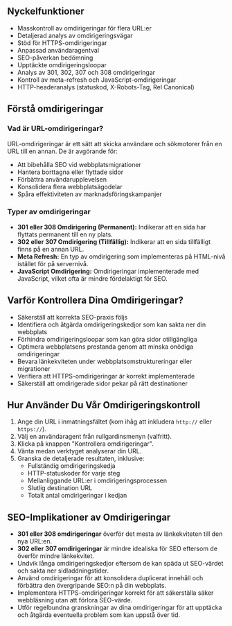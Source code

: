 ## Nyckelfunktioner

- Masskontroll av omdirigeringar för flera URL:er
- Detaljerad analys av omdirigeringsvägar
- Stöd för HTTPS-omdirigeringar
- Anpassad användaragentval
- SEO-påverkan bedömning
- Upptäckte omdirigeringsloopar
- Analys av 301, 302, 307 och 308 omdirigeringar
- Kontroll av meta-refresh och JavaScript-omdirigeringar
- HTTP-headeranalys (statuskod, X-Robots-Tag, Rel Canonical)

## Förstå omdirigeringar

### Vad är URL-omdirigeringar?

URL-omdirigeringar är ett sätt att skicka användare och sökmotorer från en URL till en annan. De är avgörande för:

- Att bibehålla SEO vid webbplatsmigrationer
- Hantera borttagna eller flyttade sidor
- Förbättra användarupplevelsen
- Konsolidera flera webbplatsägodelar
- Spåra effektiviteten av marknadsföringskampanjer

### Typer av omdirigeringar

- **301 eller 308 Omdirigering (Permanent):** Indikerar att en sida har flyttats permanent till en ny plats.
- **302 eller 307 Omdirigering (Tillfällig):** Indikerar att en sida tillfälligt finns på en annan URL.
- **Meta Refresh:** En typ av omdirigering som implementeras på HTML-nivå istället för på servernivå.
- **JavaScript Omdirigering:** Omdirigeringar implementerade med JavaScript, vilket ofta är mindre fördelaktigt för SEO.

## Varför Kontrollera Dina Omdirigeringar?

- Säkerställ att korrekta SEO-praxis följs
- Identifiera och åtgärda omdirigeringskedjor som kan sakta ner din webbplats
- Förhindra omdirigeringsloopar som kan göra sidor otillgängliga
- Optimera webbplatsens prestanda genom att minska onödiga omdirigeringar
- Bevara länkekviteten under webbplatsomstruktureringar eller migrationer
- Verifiera att HTTPS-omdirigeringar är korrekt implementerade
- Säkerställ att omdirigerade sidor pekar på rätt destinationer

## Hur Använder Du Vår Omdirigeringskontroll

1. Ange din URL i inmatningsfältet (kom ihåg att inkludera `http://` eller `https://`).
2. Välj en användaragent från rullgardinsmenyn (valfritt).
3. Klicka på knappen "Kontrollera omdirigeringar".
4. Vänta medan verktyget analyserar din URL.
5. Granska de detaljerade resultaten, inklusive:
   - Fullständig omdirigeringskedja
   - HTTP-statuskoder för varje steg
   - Mellanliggande URL:er i omdirigeringsprocessen
   - Slutlig destination URL
   - Totalt antal omdirigeringar i kedjan

## SEO-Implikationer av Omdirigeringar

- **301 eller 308 omdirigeringar** överför det mesta av länkekviteten till den nya URL:en.
- **302 eller 307 omdirigeringar** är mindre idealiska för SEO eftersom de överför mindre länkekvitet.
- Undvik långa omdirigeringskedjor eftersom de kan späda ut SEO-värdet och sakta ner sidladdningstider.
- Använd omdirigeringar för att konsolidera duplicerat innehåll och förbättra den övergripande SEO:n på din webbplats.
- Implementera HTTPS-omdirigeringar korrekt för att säkerställa säker webbläsning utan att förlora SEO-värde.
- Utför regelbundna granskningar av dina omdirigeringar för att upptäcka och åtgärda eventuella problem som kan uppstå över tid.

